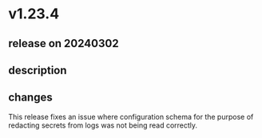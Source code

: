 # v1.23.4

## release on 20240302

## description

## changes

This release fixes an issue where configuration schema for the purpose of redacting secrets from logs was not being read correctly.

